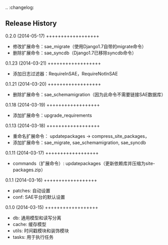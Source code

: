 .. :changelog:

Release History
---------------

0.2.0 (2014-05-17)
++++++++++++++++++

- 修改扩展命令：sae_migrate（使用Django1.7自带的migrate命令）
- 删除扩展命令：sae_syncdb（Django1.7已移除syncdb命令）

0.1.23 (2014-03-21)
++++++++++++++++++

- 添加日志过滤器：RequireInSAE，RequireNotInSAE

0.1.21 (2014-03-20)
++++++++++++++++++

- 删除扩展命令：sae_schemamigration（因为此命令不需要链接SAE数据库）

0.1.18 (2014-03-19)
++++++++++++++++++

- 添加扩展命令：upgrade_requirements

0.1.13 (2014-03-18)
++++++++++++++++++

- 重命名扩展命令： updatepackages -> compress_site_packages，
- 添加扩展命令：sae_migrate, sae_schemamigration, sae_syncdb

0.1.11 (2014-03-17)
++++++++++++++++++

- commands（扩展命令）: updatepackages（更新依赖库并压缩为site-packages.zip）

0.1.1 (2014-03-16)
++++++++++++++++++

- patches: 自动设置
- conf: SAE平台的默认设置

0.1.0 (2014-03-15)
++++++++++++++++++

- db: 通用模型和读写分离
- cache: 缓存模型
- utils: 时间戳模块和装饰模块
- tasks: 用于执行任务